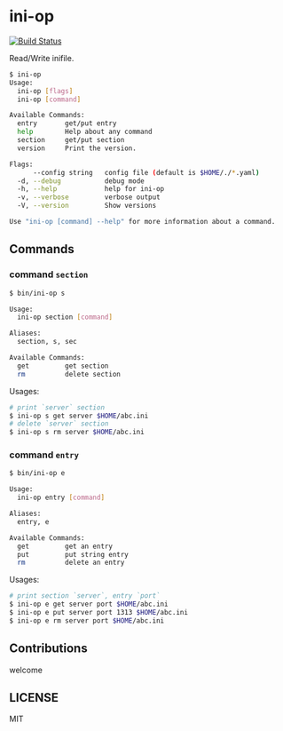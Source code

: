 # ini-op

[![Build Status](https://travis-ci.org/hedzr/ini-op.svg?branch=master)](https://travis-ci.org/hedzr/ini-op)

Read/Write inifile.

```bash
$ ini-op
Usage:
  ini-op [flags]
  ini-op [command]

Available Commands:
  entry       get/put entry
  help        Help about any command
  section     get/put section
  version     Print the version.

Flags:
      --config string   config file (default is $HOME/./*.yaml)
  -d, --debug           debug mode
  -h, --help            help for ini-op
  -v, --verbose         verbose output
  -V, --version         Show versions

Use "ini-op [command] --help" for more information about a command.

```

## Commands

### command `section`

```bash
$ bin/ini-op s

Usage:
  ini-op section [command]

Aliases:
  section, s, sec

Available Commands:
  get         get section
  rm          delete section

```

Usages:

```bash
# print `server` section
$ ini-op s get server $HOME/abc.ini
# delete `server` section
$ ini-op s rm server $HOME/abc.ini

```

### command `entry`

```bash
$ bin/ini-op e

Usage:
  ini-op entry [command]

Aliases:
  entry, e

Available Commands:
  get         get an entry
  put         put string entry
  rm          delete an entry

```

Usages:

```bash
# print section `server`, entry `port`
$ ini-op e get server port $HOME/abc.ini
$ ini-op e put server port 1313 $HOME/abc.ini
$ ini-op e rm server port $HOME/abc.ini
```

## Contributions

welcome

## LICENSE

MIT

